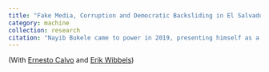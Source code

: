 ```yaml
---
title: "Fake Media, Corruption and Democratic Backsliding in El Salvador. "
category: machine
collection: research
citation: "Nayib Bukele came to power in 2019, presenting himself as a political outsider –despite having been elected mayor with FMLN before temporarily switching to GANA for the 2019 presidential elections— promising to fight corruption and to implement an ambitious infrastructure plan. While many important infrastructure projects have been completed since Bukele came to power, he has captured the institutions of justice, harassed the press and even attempted a coup on February 9th, 2020. In the independent media, there are many reports of corruption in the government’s infrastructure projects, but contrary to his campaign promises Bukele has rejected attempts to set up an independent body to investigate and prosecute corruption. Indeed, Bukele broke his 2019 agreement with the Organization of American States to set up a commission—CICIES—tasked with helping local prosecutors investigate corruption cases once those prosecutors began targeting members of his government. Instead of prosecuting corruption, Bukele has gone after journalists for their coverage of corruption scandals in effort to silence their work. His government has started investigations against elFaro for alleged money laundering, and he regularly criticizes established print newspapers (El Diario de Hoy and La Prensa Gráfica) as well as digital outlets (Revista Factum and Gato Encerrado). A key feature of the success of Bukele’s “Millennial Authoritarianism” (Meléndez-Sánchez, 2020) is his manipulation of the media environment through the effective use of social media to both promote his image and spread positive, fake news. Bukele’s own popularity started on TikTok, and his campaign relied heavily on social media to promote his image. Once in power, Bukele has continued to rely on social media to control the information environment in two different ways: First, through the use of bots and fake accounts to combat criticism in social media; and second, through the dissemination of fake news from newly created newspapers such as the official Diario El Salvador through social media platforms, particularly Facebook and Twitter. In this project, we explore whether and how these social media-based strategies work, i.e. if, when and how they crowd out serious reporting on corruption in El Salvador. In order to accomplish this, we will scrape articles from propaganda outlets and compare their content to that of traditional outlets; we will focus specifically on corruption, but we will also compare how the two types of media cover the full range of civic space, including the 18 civic space event types the Machine Learning for Peace project is already collecting data on. First, we will focus on content and relative coverage, i.e. whether a given outlet publishes articles about government corruption and the share of its daily, weekly and monthly coverage devoted to those stories. To study whether articles published by propaganda outlets actually crowd out the information environment, however, we proposed to rely on data from Facebook and Twitter. We will measure the number of times articles are shared/read to assess the degree to which: (a) propaganda travels across information networks—one important output of the project will be to map the social media network surrounding the president and his supporters; and (b) propaganda actually crowds out real news. Second, we will study Twitter activity –given the fact that Bukele himself is a big user— to see whether fake news and content generated by propaganda outlets is deployed by Bukele-aligned Twitter accounts around corruption scandals as one more tool to change the narrative. To accomplish this, we have partnered with a group of journalists from Revista Gato Encerrado, an online investigative journalism outlet from El Salvador."
---
```


(With [ Ernesto Calvo](http://gvptsites.umd.edu/calvo/) and [Erik Wibbels](https://web.sas.upenn.edu/ewibbels/))
